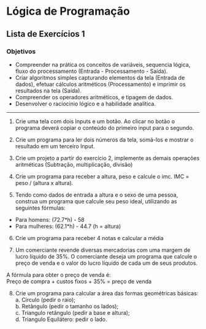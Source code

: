 # Lógica de Programação 
## Lista de Exercícios 1 
### Objetivos
- Compreender na prática os conceitos de variáveis, sequencia lógica, fluxo do processamento (Entrada - Processamento - Saída). 
- Criar algoritmos simples capturando elementos da tela (Entrada de dados), efetuar cálculos aritméticos (Processamento) e imprimir os resultados na tela (Saída). 
- Compreender os operadores aritméticos, e tipagem de dados.   
- Desenvolver o racíocinio lógico e a habilidade analítica. 
--- 
1. Crie uma tela com dois Inputs e um botão. Ao clicar no botão o programa deverá copiar o conteúdo do primeiro input para o segundo.

2. Crie um programa para ler dois números da tela, somá-los e mostrar o resultado em um terceiro Input. 

3. Crie um projeto a partir do exercício 2, implemente as demais operações aritméticas (Subtração, multiplicação, divisão) 

4. Crie um programa para receber a altura, peso  e calcule o imc.
  IMC = peso / (altura x altura).

5. Tendo como dados de entrada a altura e o sexo de uma pessoa, construa um programa que calcule seu peso ideal, utilizando as seguintes fórmulas:
-    Para homens: (72.7*h) - 58
-    Para mulheres: (62.1*h) - 44.7 (h = altura)

6. Crie um programa para receber 4 notas e calcular a média

7. Um comerciante revende diversas mercadorias com uma margem de lucro líquido de 35%. O comerciante deseja um programa que calcule o preço de venda e o valor do lucro líquido de cada um de seus produtos.  
 
 A fórmula para obter o preço de venda é:  
 Preço de compra + custos fixos + 35% = preço de venda 

   
8. Crie um programa para calcular a área das formas geométricas básicas:  
a.	Círculo (pedir o raio);  
b.	Retângulo (pedir o tamanho os lados);  
c.	Triangulo retângulo (pedir a base e altura);  
d.	Triangulo Equilátero: pedir o lado.





  